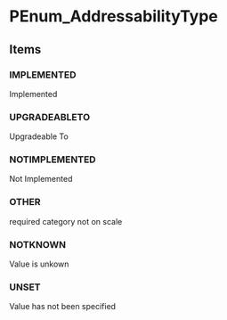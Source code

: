# PEnum_AddressabilityType
<!-- end of short definition -->

## Items

### IMPLEMENTED
Implemented

### UPGRADEABLETO
Upgradeable To

### NOTIMPLEMENTED
Not Implemented

### OTHER
required category not on scale

### NOTKNOWN
Value is unkown

### UNSET
Value has not been specified

